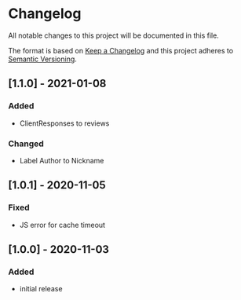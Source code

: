 # Changelog

All notable changes to this project will be documented in this file.

The format is based on [Keep a Changelog](http://keepachangelog.com/) and this project adheres to [Semantic Versioning](http://semver.org/).

## [1.1.0] - 2021-01-08
### Added
- ClientResponses to reviews

### Changed
- Label Author to Nickname

## [1.0.1] - 2020-11-05
### Fixed
- JS error for cache timeout

## [1.0.0] - 2020-11-03
### Added
- initial release
